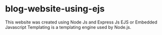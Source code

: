 # blog-website-using-ejs
This website was created using Node Js and Express Js
EJS or Embedded Javascript Templating is a templating engine used by Node.js.
